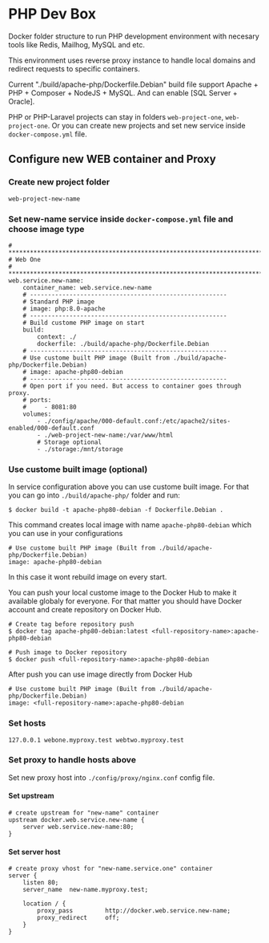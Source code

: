# PHP Dev Box
Docker folder structure to run PHP development environment with necesary tools like Redis, Mailhog, MySQL and etc.

This environment uses reverse proxy instance to handle local domains and redirect requests to specific containers.

Current "./build/apache-php/Dockerfile.Debian" build file support Apache + PHP + Composer + NodeJS + MySQL.
And can enable [SQL Server + Oracle].

PHP or PHP-Laravel projects can stay in folders ```web-project-one```, ```web-project-one```. Or you can create new projects and set new service inside ```docker-compose.yml``` file.


## Configure new WEB container and Proxy

### Create new project folder
```
web-project-new-name
```

### Set new-name service inside ```docker-compose.yml``` file and choose image type
```
# ****************************************************************************
# Web One
# ****************************************************************************
web.service.new-name:
    container_name: web.service.new-name
    # -------------------------------------------------------
    # Standard PHP image
    # image: php:8.0-apache
    # -------------------------------------------------------
    # Build custome PHP image on start
    build:
        context: ./
        dockerfile: ./build/apache-php/Dockerfile.Debian
    # -------------------------------------------------------
    # Use custome built PHP image (Built from ./build/apache-php/Dockerfile.Debian)
    # image: apache-php80-debian
    # -------------------------------------------------------
    # Open port if you need. But access to container goes through proxy.
    # ports:
    #     - 8081:80
    volumes:
        - ./config/apache/000-default.conf:/etc/apache2/sites-enabled/000-default.conf
        - ./web-project-new-name:/var/www/html
        # Storage optional
        - ./storage:/mnt/storage
```


### Use custome built image (optional)
In service configuration above you can use custome built image. For that you can go into ```./build/apache-php/``` folder and run:
```
$ docker build -t apache-php80-debian -f Dockerfile.Debian .
```
This command creates local image with name ```apache-php80-debian``` which you can use in your configurations
```
# Use custome built PHP image (Built from ./build/apache-php/Dockerfile.Debian)
image: apache-php80-debian
```
In this case it wont rebuild image on every start.

You can push your local custome image to the Docker Hub to make it available globaly for everyone.
For that matter you should have Docker account and create repository on Docker Hub.
```
# Create tag before repository push
$ docker tag apache-php80-debian:latest <full-repository-name>:apache-php80-debian

# Push image to Docker repository
$ docker push <full-repository-name>:apache-php80-debian
```

After push you can use image directly from Docker Hub
```
# Use custome built PHP image (Built from ./build/apache-php/Dockerfile.Debian)
image: <full-repository-name>:apache-php80-debian
```


### Set hosts
```
127.0.0.1 webone.myproxy.test webtwo.myproxy.test
```

### Set proxy to handle hosts above

Set new proxy host into ```./config/proxy/nginx.conf``` config file.

#### Set upstream
```
# create upstream for "new-name" container
upstream docker.web.service.new-name {
    server web.service.new-name:80;
}
```

#### Set server host
```
# create proxy vhost for "new-name.service.one" container
server {
    listen 80;
    server_name  new-name.myproxy.test;

    location / {
        proxy_pass         http://docker.web.service.new-name;
        proxy_redirect     off;
    }
}
